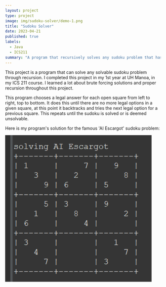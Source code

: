 ```yaml
---
layout: project
type: project
image: img/sudoku-solver/demo-1.png
title: "Sudoku Solver"
date: 2023-04-21
published: true
labels:
  - Java
  - ICS211
summary: "A program that recursively solves any sudoku problem that has a solution."
---
```


This project is a program that can solve any solvable sudoku problem through recursion. I completed this project in my 1st year at UH Manoa, in my ICS 211 course. I learned a lot about brute forcing solutions and proper recursion throughout this project.

This program chooses a legal answer for each open square from left to right, top to bottom. It does this until there are no more legal options in a given square, at this point it backtracks and tries the next legal option for a previous square. This repeats until the sudoku is solved or is deemed unsolvable.

Here is my program's solution for the famous 'AI Escargot' sudoku problem:                          

<img width="474" alt="image" src="../img/sudoku-solver/demo-1.png">
